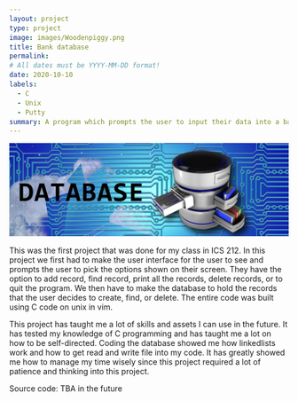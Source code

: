 ```yaml
---
layout: project
type: project
image: images/Woodenpiggy.png
title: Bank database
permalink: 
# All dates must be YYYY-MM-DD format!
date: 2020-10-10
labels:
  - C
  - Unix
  - Putty
summary: A program which prompts the user to input their data into a bank database as a project for ICS 212.
---
```


<img class="database image" src="../images/database2.jpg">

This was the first project that was done for my class in ICS 212. In this project we first had to make the user interface for the user to see and prompts the user to pick the options shown on their screen. They have the option to add record, find record, print all the records, delete records, or to quit the program. We then have to make the database to hold the records that the user decides to create, find, or delete. The entire code was built using C code on unix in vim. 

This project has taught me a lot of skills and assets I can use in the future. It has tested my knowledge of C programming and has taught me a lot on how to be self-directed. Coding the database showed me how linkedlists work and how to get read and write file into my code. It has greatly showed me how to manage my time wisely since this project required a lot of patience and thinking into this project. 

Source code: TBA in the future
